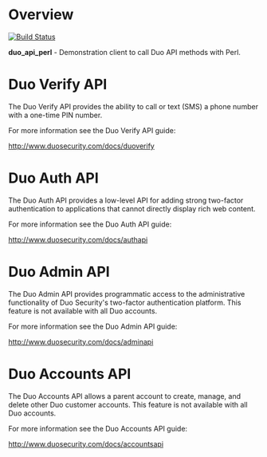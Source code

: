 # Overview

[![Build Status](https://travis-ci.org/duosecurity/duo_api_perl.svg?branch=master)](https://travis-ci.org/duosecurity/duo_api_perl)

**duo_api_perl** - Demonstration client to call Duo API methods
with Perl.

# Duo Verify API

The Duo Verify API provides the ability to call or text (SMS) a phone
number with a one-time PIN number.

For more information see the Duo Verify API guide:

<http://www.duosecurity.com/docs/duoverify>

# Duo Auth API

The Duo Auth API provides a low-level API for adding strong two-factor
authentication to applications that cannot directly display rich web
content.

For more information see the Duo Auth API guide:

<http://www.duosecurity.com/docs/authapi>

# Duo Admin API

The Duo Admin API provides programmatic access to the administrative
functionality of Duo Security's two-factor authentication platform.
This feature is not available with all Duo accounts.

For more information see the Duo Admin API guide:

<http://www.duosecurity.com/docs/adminapi>

# Duo Accounts API

The Duo Accounts API allows a parent account to create, manage, and
delete other Duo customer accounts. This feature is not available with
all Duo accounts.

For more information see the Duo Accounts API guide:

<http://www.duosecurity.com/docs/accountsapi>
